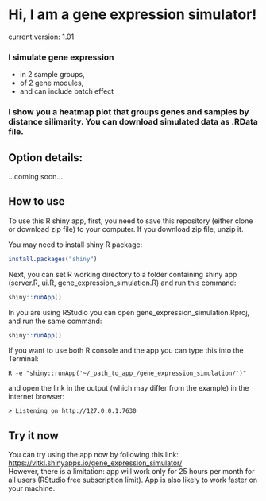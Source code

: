 # Hi, I am a gene expression simulator! 

current version: 1.01

### I simulate gene expression   
- in 2 sample groups,   
- of 2 gene modules,   
- and can include batch effect    

### I show you a heatmap plot that groups genes and samples by distance silimarity. You can download simulated data as .RData file.  

## Option details:  
...coming soon...  

## How to use 

To use this R shiny app, first, you need to save this repository (either clone or download zip file) to your computer. If you download zip file, unzip it.   

You may need to install shiny R package:  
```r
install.packages("shiny")
```

Next, you can set R working directory to a folder containing shiny app (server.R, ui.R, gene_expression_simulation.R) and run this command:  
```r
shiny::runApp()
```

In you are using RStudio you can open gene_expression_simulation.Rproj, and run the same command:  
```r
shiny::runApp()
```

If you want to use both R console and the app you can type this into the Terminal:  
```SHELL
R -e "shiny::runApp('~/_path_to_app_/gene_expression_simulation/')"
```
and open the link in the output (which may differ from the example) in the internet browser:  
```
> Listening on http://127.0.0.1:7630
```

## Try it now

You can try using the app now by following this link:  
https://vitkl.shinyapps.io/gene_expression_simulator/  
However, there is a limitation: app will work only for 25 hours per month for all users (RStudio free subscription limit). App is also likely to work faster on your machine.   